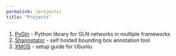 ```yaml
---
permalink: /projects/
title: "Projects"
---
```


1. [PyGln](https://aiwabdn.github.io/pygln) - Python library for GLN networks in multiple frameworks
2. [Shannotator](https://aiwabdn.github.io/shannotator) - self hosted bounding box annotation tool
3. [XMOS](https://aiwabdn.github.io/XMOS) - setup guide for Ubuntu
